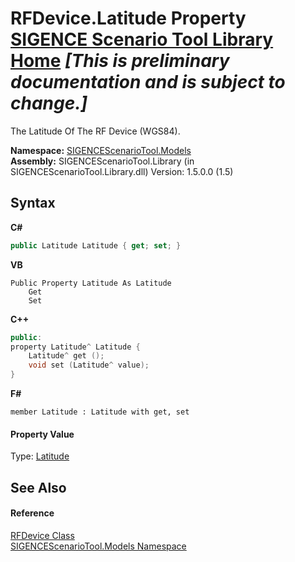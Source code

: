 # RFDevice.Latitude Property <a href="https://github.com/ObiWanLansi/SIGENCE-Scenario-Tool">SIGENCE Scenario Tool Library Home</a> _**\[This is preliminary documentation and is subject to change.\]**_

The Latitude Of The RF Device (WGS84).

**Namespace:**&nbsp;<a href="f93b21e6-e11a-5c2f-6a3f-e615945fd019.md">SIGENCEScenarioTool.Models</a><br />**Assembly:**&nbsp;SIGENCEScenarioTool.Library (in SIGENCEScenarioTool.Library.dll) Version: 1.5.0.0 (1.5)

## Syntax

**C#**<br />
``` C#
public Latitude Latitude { get; set; }
```

**VB**<br />
``` VB
Public Property Latitude As Latitude
	Get
	Set
```

**C++**<br />
``` C++
public:
property Latitude^ Latitude {
	Latitude^ get ();
	void set (Latitude^ value);
}
```

**F#**<br />
``` F#
member Latitude : Latitude with get, set

```


#### Property Value
Type: <a href="549a3a4f-9d09-df31-b49c-37efffe49603.md">Latitude</a>

## See Also


#### Reference
<a href="a824a6f0-dedb-4d3f-8139-8c48872258ae.md">RFDevice Class</a><br /><a href="f93b21e6-e11a-5c2f-6a3f-e615945fd019.md">SIGENCEScenarioTool.Models Namespace</a><br />